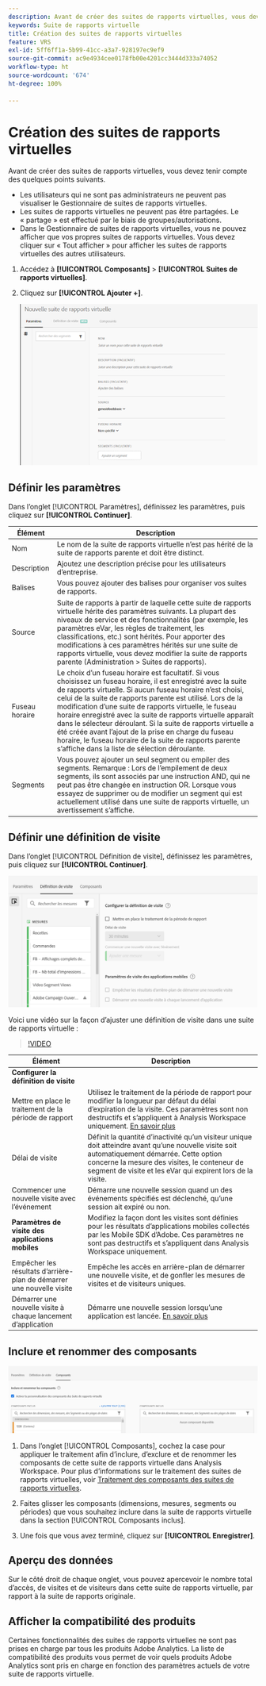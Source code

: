 ```yaml
---
description: Avant de créer des suites de rapports virtuelles, vous devez tenir compte des quelques points suivants.
keywords: Suite de rapports virtuelle
title: Création des suites de rapports virtuelles
feature: VRS
exl-id: 5ff6ff1a-5b99-41cc-a3a7-928197ec9ef9
source-git-commit: ac9e4934cee0178fb00e4201cc3444d333a74052
workflow-type: ht
source-wordcount: '674'
ht-degree: 100%

---
```


# Création des suites de rapports virtuelles

Avant de créer des suites de rapports virtuelles, vous devez tenir compte des quelques points suivants.

* Les utilisateurs qui ne sont pas administrateurs ne peuvent pas visualiser le Gestionnaire de suites de rapports virtuelles.
* Les suites de rapports virtuelles ne peuvent pas être partagées. Le « partage » est effectué par le biais de groupes/autorisations.
* Dans le Gestionnaire de suites de rapports virtuelles, vous ne pouvez afficher que vos propres suites de rapports virtuelles. Vous devez cliquer sur « Tout afficher » pour afficher les suites de rapports virtuelles des autres utilisateurs.

1. Accédez à **[!UICONTROL Composants]** > **[!UICONTROL Suites de rapports virtuelles]**.
1. Cliquez sur **[!UICONTROL Ajouter +]**.

   ![](assets/new_vrs.png)

## Définir les paramètres

Dans l’onglet [!UICONTROL Paramètres], définissez les paramètres, puis cliquez sur **[!UICONTROL Continuer]**.

| Élément | Description |
| --- |--- |
| Nom | Le nom de la suite de rapports virtuelle n’est pas hérité de la suite de rapports parente et doit être distinct. |
| Description | Ajoutez une description précise pour les utilisateurs d’entreprise. |
| Balises | Vous pouvez ajouter des balises pour organiser vos suites de rapports. |
| Source | Suite de rapports à partir de laquelle cette suite de rapports virtuelle hérite des paramètres suivants. La plupart des niveaux de service et des fonctionnalités (par exemple, les paramètres eVar, les règles de traitement, les classifications, etc.) sont hérités. Pour apporter des modifications à ces paramètres hérités sur une suite de rapports virtuelle, vous devez modifier la suite de rapports parente (Administration > Suites de rapports). |
| Fuseau horaire | Le choix d’un fuseau horaire est facultatif. Si vous choisissez un fuseau horaire, il est enregistré avec la suite de rapports virtuelle. Si aucun fuseau horaire n’est choisi, celui de la suite de rapports parente est utilisé.  Lors de la modification d’une suite de rapports virtuelle, le fuseau horaire enregistré avec la suite de rapports virtuelle apparaît dans le sélecteur déroulant. Si la suite de rapports virtuelle a été créée avant l’ajout de la prise en charge du fuseau horaire, le fuseau horaire de la suite de rapports parente s’affiche dans la liste de sélection déroulante. |
| Segments | Vous pouvez ajouter un seul segment ou empiler des segments.   Remarque : Lors de l’empilement de deux segments, ils sont associés par une instruction AND, qui ne peut pas être changée en instruction OR. Lorsque vous essayez de supprimer ou de modifier un segment qui est actuellement utilisé dans une suite de rapports virtuelle, un avertissement s’affiche. |

## Définir une définition de visite

Dans l’onglet [!UICONTROL Définition de visite], définissez les paramètres, puis cliquez sur **[!UICONTROL Continuer]**.

![](assets/visit-definition.png)

Voici une vidéo sur la façon d’ajuster une définition de visite dans une suite de rapports virtuelle :

>[!VIDEO](https://video.tv.adobe.com/v/23545/?quality=12)

| Élément | Description |
| --- |--- |
| **Configurer la définition de visite** |  |
| Mettre en place le traitement de la période de rapport | Utilisez le traitement de la période de rapport pour modifier la longueur par défaut du délai d’expiration de la visite. Ces paramètres sont non destructifs et s’appliquent à Analysis Workspace uniquement. [En savoir plus](/help/components/vrs/vrs-report-time-processing.md) |
| Délai de visite | Définit la quantité d’inactivité qu’un visiteur unique doit atteindre avant qu’une nouvelle visite soit automatiquement démarrée. Cette option concerne la mesure des visites, le conteneur de segment de visite et les eVar qui expirent lors de la visite. |
| Commencer une nouvelle visite avec l’événement | Démarre une nouvelle session quand un des événements spécifiés est déclenché, qu’une session ait expiré ou non. |
| **Paramètres de visite des applications mobiles** | Modifiez la façon dont les visites sont définies pour les résultats d’applications mobiles collectés par les Mobile SDK d’Adobe. Ces paramètres ne sont pas destructifs et s’appliquent dans Analysis Workspace uniquement. |
| Empêcher les résultats d’arrière-plan de démarrer une nouvelle visite | Empêche les accès en arrière-plan de démarrer une nouvelle visite, et de gonfler les mesures de visites et de visiteurs uniques. |
| Démarrer une nouvelle visite à chaque lancement d’application | Démarre une nouvelle session lorsqu’une application est lancée. [En savoir plus](/help/components/vrs/vrs-mobile-visit-processing.md) |

## Inclure et renommer des composants

![](assets/components.png)

1. Dans l’onglet [!UICONTROL Composants], cochez la case pour appliquer le traitement afin d’inclure, d’exclure et de renommer les composants de cette suite de rapports virtuelle dans Analysis Workspace.
Pour plus d’informations sur le traitement des suites de rapports virtuelles, voir [Traitement des composants des suites de rapports virtuelles](https://experienceleague.adobe.com/docs/analytics/components/virtual-report-suites/vrs-components.html?lang=fr#virtual-report-suites).

1. Faites glisser les composants (dimensions, mesures, segments ou périodes) que vous souhaitez inclure dans la suite de rapports virtuelle dans la section [!UICONTROL Composants inclus].

1. Une fois que vous avez terminé, cliquez sur **[!UICONTROL Enregistrer]**.

## Aperçu des données

Sur le côté droit de chaque onglet, vous pouvez apercevoir le nombre total d’accès, de visites et de visiteurs dans cette suite de rapports virtuelle, par rapport à la suite de rapports originale.

## Afficher la compatibilité des produits

Certaines fonctionnalités des suites de rapports virtuelles ne sont pas prises en charge par tous les produits Adobe Analytics. La liste de compatibilité des produits vous permet de voir quels produits Adobe Analytics sont pris en charge en fonction des paramètres actuels de votre suite de rapports virtuelle.
